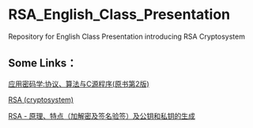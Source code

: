 # RSA_English_Class_Presentation
Repository for English Class Presentation introducing RSA Cryptosystem

## Some Links：

[应用密码学:协议、算法与C源程序(原书第2版)](https://www.amazon.cn/dp/B00GX5EX1S/ref=sr_1_1?__mk_zh_CN=%E4%BA%9A%E9%A9%AC%E9%80%8A%E7%BD%91%E7%AB%99&keywords=%E5%BA%94%E7%94%A8%E5%AF%86%E7%A0%81%E5%AD%A6&qid=1554805492&s=gateway&sr=8-1)

[RSA (cryptosystem)](https://en.wikipedia.org/wiki/RSA_(algorithm))

[RSA - 原理、特点（加解密及签名验签）及公钥和私钥的生成](https://blog.csdn.net/kikajack/article/details/80703894)